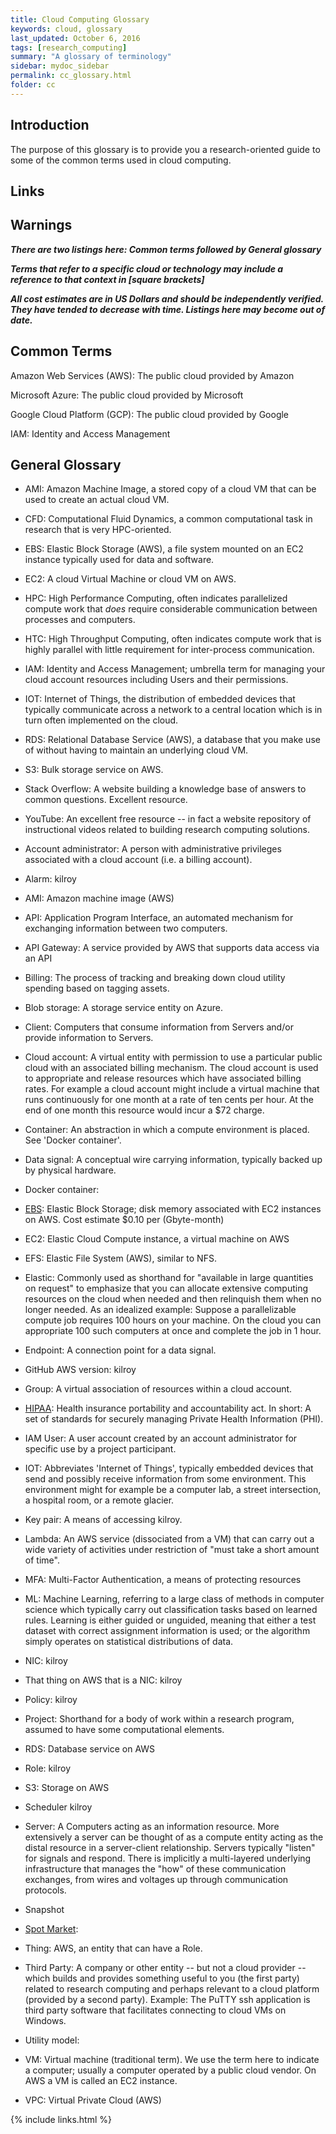 ```yaml
---
title: Cloud Computing Glossary
keywords: cloud, glossary
last_updated: October 6, 2016
tags: [research_computing]
summary: "A glossary of terminology"
sidebar: mydoc_sidebar
permalink: cc_glossary.html
folder: cc
---
```


## Introduction
The purpose of this glossary is to provide you a research-oriented guide to some of the common terms used in cloud computing.

## Links

## Warnings
***There are two listings here: Common terms followed by General glossary***

***Terms that refer to a specific cloud or technology may include a reference 
to that context in [square brackets]***

***All cost estimates are in US Dollars and should be independently 
verified. They have tended to decrease with time.  Listings here may 
become out of date.***

## Common Terms

Amazon Web Services (AWS): The public cloud provided by Amazon

Microsoft Azure: The public cloud provided by Microsoft 

Google Cloud Platform (GCP): The public cloud provided by Google

IAM: Identity and Access Management

## General Glossary

- AMI: Amazon Machine Image, a stored copy of a cloud VM that can be used to create an actual cloud VM.
- CFD: Computational Fluid Dynamics, a common computational task in research that is very HPC-oriented.
- EBS: Elastic Block Storage (AWS), a file system mounted on an EC2 instance typically used for data and software.
- EC2: A cloud Virtual Machine or cloud VM on AWS.
- HPC: High Performance Computing, often indicates parallelized compute work that *does* require considerable communication between processes and computers.
- HTC: High Throughput Computing, often indicates compute work that is highly parallel with little requirement for inter-process communication.
- IAM: Identity and Access Management; umbrella term for managing your cloud account resources including Users and their permissions.
- IOT: Internet of Things, the distribution of embedded devices that typically communicate across a network to a central location which is in turn often implemented on the cloud. 
- RDS: Relational Database Service (AWS), a database that you make use of without having to maintain an underlying cloud VM. 
- S3: Bulk storage service on AWS.
- Stack Overflow: A website building a knowledge base of answers to common questions. Excellent resource.
- YouTube: An excellent free resource -- in fact a website repository of instructional videos related to building research computing solutions. 


- Account administrator: A person with administrative privileges associated with a cloud account (i.e. a billing account).

- Alarm: kilroy

- AMI: Amazon machine image (AWS)

- API: Application Program Interface, an automated mechanism for exchanging information between two computers. 

- API Gateway: A service provided by AWS that supports data access via an API

- Billing: The process of tracking and breaking down cloud utility spending based on tagging assets.

- Blob storage: A storage service entity on Azure.

- Client: Computers that consume information from Servers and/or provide information to Servers. 

- Cloud account: A virtual entity with permission to use a particular public cloud with an associated billing mechanism. The cloud 
account is used to appropriate and release resources which have associated billing rates. For example a cloud account might 
include a virtual machine that runs continuously for one month at a rate of ten cents per hour. At the end of one month 
this resource would incur a $72 charge. 

- Container: An abstraction in which a compute environment is placed. See 'Docker container'.

- Data signal: A conceptual wire carrying information, typically backed up by physical hardware.

- Docker container:  

- [EBS](http://www.rightscale.com/blog/cloud-industry-insights/amazons-elastic-block-store-explained): Elastic Block 
Storage; disk memory associated with EC2 instances on AWS. Cost estimate $0.10 per (Gbyte-month)

- EC2: Elastic Cloud Compute instance, a virtual machine on AWS

- EFS: Elastic File System (AWS), similar to NFS. 

- Elastic: Commonly used as shorthand for "available in large quantities on request" to emphasize that you can
allocate extensive computing resources on the cloud when needed and then relinquish them when no longer
needed. As an idealized example: Suppose a parallelizable compute job requires 100 hours on your machine. 
On the cloud you can appropriate 100 such computers at once and complete the job in 1 hour. 

- Endpoint: A connection point for a data signal. 

- GitHub AWS version: kilroy

- Group: A virtual association of resources within a cloud account.

- [HIPAA](https://en.wikipedia.org/wiki/Health_Insurance_Portability_and_Accountability_Act): Health insurance portability 
and accountability act. In short: A set of standards for securely managing Private Health Information (PHI).

- IAM User: A user account created by an account administrator for specific use by a project participant.

- IOT: Abbreviates 'Internet of Things', typically embedded devices that send and possibly receive information from 
some environment. This environment might for example be a computer lab, a street intersection, a hospital room, 
or a remote glacier.

- Key pair: A means of accessing kilroy.

- Lambda: An AWS service (dissociated from a VM) that can carry out a wide variety of activities under restriction 
of "must take a short amount of time".

- MFA: Multi-Factor Authentication, a means of protecting resources

- ML: Machine Learning, referring to a large class of methods in computer science which typically carry out 
classification tasks based on learned rules. Learning is either guided or unguided, meaning that either a 
test dataset with correct assignment information is used; or the algorithm simply operates on statistical 
distributions of data.

- NIC: kilroy

- That thing on AWS that is a NIC: kilroy

- Policy: kilroy

- Project: Shorthand for a body of work within a research program, assumed to have some computational elements.

- RDS: Database service on AWS

- Role: kilroy

- S3: Storage on AWS

- Scheduler kilroy

- Server: A Computers acting as an information resource. More extensively a server can be thought of as
a compute entity acting as the distal resource in a server-client relationship. Servers typically "listen" 
for signals and respond. There is implicitly a multi-layered underlying infrastructure that manages the 
"how" of these communication exchanges, from wires and voltages up through communication protocols.

- Snapshot

- [Spot Market](aws_spot_market.html): 

- Thing: AWS, an entity that can have a Role.

- Third Party: A company or other entity -- but not a cloud provider -- which builds and provides something useful to you 
(the first party) related to research computing and perhaps relevant to a cloud platform (provided by a second party). 
Example: The PuTTY ssh application is third party software that facilitates connecting to cloud VMs on Windows.

- Utility model: 

- VM: Virtual machine (traditional term). We use the term here to indicate a computer; usually a computer 
operated by a public cloud vendor. On AWS a VM is called an EC2 instance. 

- VPC: Virtual Private Cloud (AWS)

{% include links.html %}
